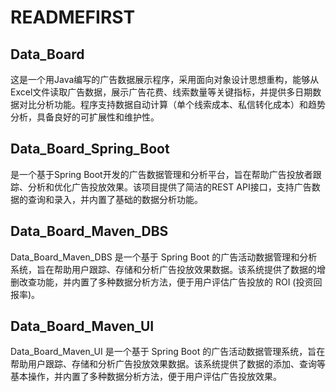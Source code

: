 # READMEFIRST
## Data_Board
这是一个用Java编写的广告数据展示程序，采用面向对象设计思想重构，能够从Excel文件读取广告数据，展示广告花费、线索数量等关键指标，并提供多日期数据对比分析功能。程序支持数据自动计算（单个线索成本、私信转化成本）和趋势分析，具备良好的可扩展性和维护性。
## Data_Board_Spring_Boot
是一个基于Spring Boot开发的广告数据管理和分析平台，旨在帮助广告投放者跟踪、分析和优化广告投放效果。该项目提供了简洁的REST API接口，支持广告数据的查询和录入，并内置了基础的数据分析功能。
## Data_Board_Maven_DBS
Data_Board_Maven_DBS 是一个基于 Spring Boot 的广告活动数据管理和分析系统，旨在帮助用户跟踪、存储和分析广告投放效果数据。该系统提供了数据的增删改查功能，并内置了多种数据分析方法，便于用户评估广告投放的 ROI (投资回报率)。
## Data_Board_Maven_UI
Data_Board_Maven_UI 是一个基于 Spring Boot 的广告活动数据管理系统，旨在帮助用户跟踪、存储和分析广告投放效果数据。该系统提供了数据的添加、查询等基本操作，并内置了多种数据分析方法，便于用户评估广告投放效果。
